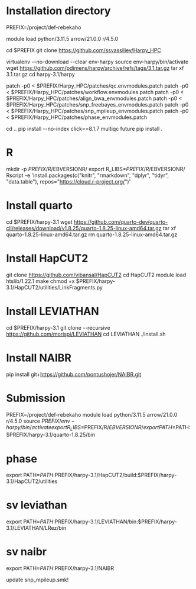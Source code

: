 # Installation directory
PREFIX=/project/def-rebekaho

module load python/3.11.5 arrow/21.0.0 r/4.5.0

cd $PREFIX
git clone https://github.com/ssvassiliev/Harpy_HPC

virtualenv --no-download --clear env-harpy
source env-harpy/bin/activate
wget https://github.com/pdimens/harpy/archive/refs/tags/3.1.tar.gz
tar xf 3.1.tar.gz
cd harpy-3.1/harpy

patch -p0 < $PREFIX/Harpy_HPC/patches/qc.envmodules.patch
patch -p0 < $PREFIX/Harpy_HPC/patches/workflow.envmodules.patch
patch -p0 < $PREFIX/Harpy_HPC/patches/align_bwa_envmodules.patch
patch -p0 < $PREFIX/Harpy_HPC/patches/snp_freebayes_envmodules.patch 
patch -p0 < $PREFIX/Harpy_HPC/patches/snp_mpileup_envmodules.patch
patch -p0 < $PREFIX/Harpy_HPC/patches/phase_envmodules.patch

cd ..
pip install --no-index click==8.1.7 multiqc future
pip install .

# R
mkdir -p $PREFIX/R/$EBVERSIONR/
export R_LIBS=$PREFIX/R/$EBVERSIONR/
Rscript -e 'install.packages(c("knitr", "rmarkdown", "dplyr", "tidyr", "data.table"), repos="https://cloud.r-project.org/")'

# Install quarto
cd $PREFIX/harpy-3.1
wget https://github.com/quarto-dev/quarto-cli/releases/download/v1.8.25/quarto-1.8.25-linux-amd64.tar.gz
tar xf quarto-1.8.25-linux-amd64.tar.gz
rm quarto-1.8.25-linux-amd64.tar.gz

# Install HapCUT2
git clone https://github.com/vibansal/HapCUT2
cd HapCUT2
module load htslib/1.22.1
make
chmod +x $PREFIX/harpy-3.1/HapCUT2/utilities/LinkFragments.py

# Install LEVIATHAN
cd $PREFIX/harpy-3.1
git clone --recursive https://github.com/morispi/LEVIATHAN
cd LEVIATHAN
./install.sh

# Install NAIBR
pip install git+https://github.com/pontushojer/NAIBR.git

# Submission
PREFIX=/project/def-rebekaho
module load python/3.11.5 arrow/21.0.0 r/4.5.0
source $PREFIX/env-harpy/bin/activate
export R_LIBS=$PREFIX/R/$EBVERSIONR/
export PATH=$PATH:$PREFIX/harpy-3.1/quarto-1.8.25/bin
# phase
export PATH=$PATH:$PREFIX/harpy-3.1/HapCUT2/build:$PREFIX/harpy-3.1/HapCUT2/utilities
# sv leviathan
export PATH=$PATH:$PREFIX/harpy-3.1/LEVIATHAN/bin:$PREFIX/harpy-3.1/LEVIATHAN/LRez/bin
# sv naibr
export PATH=$PATH:$PREFIX/harpy-3.1/NAIBR  

update snp_mpileup.smk!